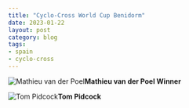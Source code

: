 ```yaml
---
title: "Cyclo-Cross World Cup Benidorm"
date: 2023-01-22
layout: post
category: blog
tags:
- spain
- cyclo-cross
---
```



 ![Mathieu van der Poel](/images/2023/2023-01-22-cyclo-cross-World-Cup-Benidorm-1.jpg)**Mathieu van der Poel Winner**
<!--more-->


 ![Tom Pidcock](/images/2023/2023-01-22-cyclo-cross-World-Cup-Benidorm.jpg)**Tom Pidcock**
